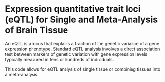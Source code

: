 # Expression quantitative trait loci (eQTL) for Single and Meta-Analysis of Brain Tissue      
             
An eQTL is a locus that explains a fraction of the genetic variance of a gene expression phenotype. Standard eQTL analysis involves a direct association test between markers of genetic variation with gene expression levels typically measured in tens or hundreds of individuals.                 
                      
This code allows for eQTL analysis of single tissue or combining tissues into a meta-analysis.                               
               
         
                  
      
  
   
   
